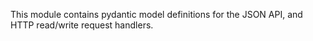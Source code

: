 This module contains pydantic model definitions for the JSON API, and HTTP read/write request handlers.
